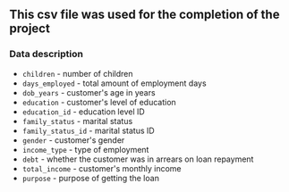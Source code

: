 ## This csv file was used for the completion of the project

### Data description

* `children` - number of children
* `days_employed` - total amount of employment days
* `dob_years` - customer's age in years
* `education` - customer's level of education
* `education_id` - education level ID
* `family_status` - marital status
* `family_status_id` - marital status ID
* `gender` - customer's gender
* `income_type` - type of employment
* `debt` - whether the customer was in arrears on loan repayment
* `total_income` - customer's monthly income
* `purpose` - purpose of getting the loan
